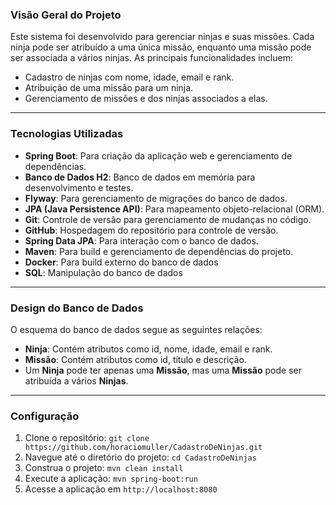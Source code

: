 ### Visão Geral do Projeto

Este sistema foi desenvolvido para gerenciar ninjas e suas missões. Cada ninja pode ser atribuído a uma única missão, enquanto uma missão pode ser associada a vários ninjas. As principais funcionalidades incluem:

* Cadastro de ninjas com nome, idade, email e rank.
* Atribuição de uma missão para um ninja. 
* Gerenciamento de missões e dos ninjas associados a elas.

---

### Tecnologias Utilizadas

* **Spring Boot**: Para criação da aplicação web e gerenciamento de dependências.
* **Banco de Dados H2**: Banco de dados em memória para desenvolvimento e testes.
* **Flyway**: Para gerenciamento de migrações do banco de dados.
* **JPA (Java Persistence API)**: Para mapeamento objeto-relacional (ORM).
* **Git**: Controle de versão para gerenciamento de mudanças no código.
* **GitHub**: Hospedagem do repositório para controle de versão.
* **Spring Data JPA**: Para interação com o banco de dados.
* **Maven**: Para build e gerenciamento de dependências do projeto.
* **Docker**: Para build externo do banco de dados
* **SQL**: Manipulação do banco de dados

---

### Design do Banco de Dados

O esquema do banco de dados segue as seguintes relações:

* **Ninja**: Contém atributos como id, nome, idade, email e rank.
* **Missão**: Contém atributos como id, título e descrição.
* Um **Ninja** pode ter apenas uma **Missão**, mas uma **Missão** pode ser atribuída a vários **Ninjas**.

---

### Configuração

1. Clone o repositório: `git clone https://github.com/horaciomuller/CadastroDeNinjas.git`
2. Navegue até o diretório do projeto: `cd CadastroDeNinjas`
3. Construa o projeto: `mvn clean install`
4. Execute a aplicação: `mvn spring-boot:run`
5. Acesse a aplicação em `http://localhost:8080`